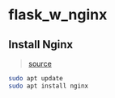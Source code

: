 # flask_w_nginx

## Install Nginx
> [source](https://www.digitalocean.com/community/tutorials/how-to-install-nginx-on-ubuntu-18-04)
```bash
sudo apt update
sudo apt install nginx
```
